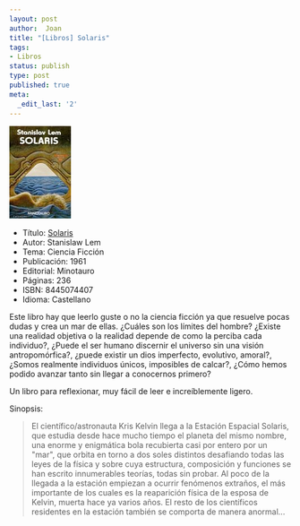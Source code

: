 ```yaml
---
layout: post
author:  Joan
title: "[Libros] Solaris"
tags:
- Libros
status: publish
type: post
published: true
meta:
  _edit_last: '2'
---
```

<img src="../images_posts/solaris.jpg" alt="">

- Título: <a href="http://www.elcorteingles.es/libros/producto/libro_descripcion.asp?CODIISBN=8445074407">Solaris</a>
- Autor: Stanislaw Lem
- Tema: Ciencia Ficción
- Publicaci&oacute;n: 1961
- Editorial: Minotauro
- Páginas: 236
- ISBN: 8445074407
- Idioma: Castellano

Este libro hay que leerlo guste o no la ciencia ficción ya que resuelve pocas dudas y crea un mar de ellas. ¿Cuáles son los límites del hombre? ¿Existe una realidad objetiva o la realidad depende de como la perciba cada individuo?, ¿Puede el ser humano discernir el universo sin una visión antropomórfica?, ¿puede existir un dios imperfecto, evolutivo, amoral?, ¿Somos realmente individuos únicos, imposibles de calcar?, ¿Cómo hemos podido avanzar tanto sin llegar a conocernos primero?

Un libro para reflexionar, muy fácil de leer e increíblemente ligero.

Sinopsis:
<blockquote>El científico/astronauta Kris Kelvin llega a la Estación Espacial Solaris, que estudia desde hace mucho tiempo el planeta del mismo nombre, una enorme y enigmática bola recubierta casi por entero por un "mar", que orbita en torno a dos soles distintos desafiando todas las leyes de la física y sobre cuya estructura, composición y funciones se han escrito innumerables teorías, todas sin probar. Al poco de la llegada a la estación empiezan a ocurrir fenómenos extraños, el más importante de los cuales es la reaparición física de la esposa de Kelvin, muerta hace ya varios años. El resto de los científicos residentes en la estación también se comporta de manera anormal...</blockquote>
